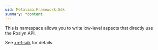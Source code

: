 ```yaml
---
uid: Metalama.Framework.Sdk
summary: *content
---
```

This is namespace allows you to write low-level aspects that directly use the Roslyn API. 

See <xref:sdk> for details.
